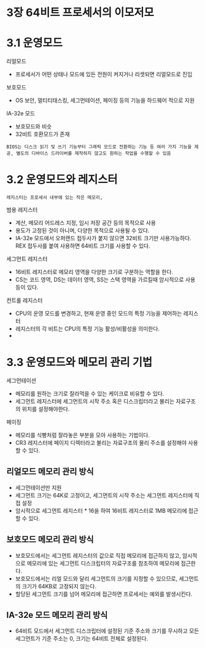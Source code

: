 3장 64비트 프로세서의 이모저모
==========================
# 3.1 운영모드
리얼모드
- 프로세서가 어떤 상태나 모드에 있든 전원이 켜지거나 리셋되면 리얼모드로 진입

보호모드
- OS 보안, 멀티티태스킹, 세그먼테이션, 페이징 등의 기능을 하드웨어 적으로 지원

IA-32e 모드
- 보호모드와 비슷
- 32비트 호환모드가 존재

```
BIOS는 디스크 읽기 및 쓰기 기능부터 그래픽 모드로 전환하는 기능 등 여러 가지 기능을 제공, 별도의 디바이스 드라이버를 제작하지 않고도 원하는 작업을 수행할 수 있음
```

# 3.2 운영모드와 레지스터
```
레지스터는 프로세서 내부에 있는 작은 메모리,
```

범용 레지스터
- 계산, 메모리 어드레스 지정, 임시 저장 공간 등의 목적으로 사용
- 용도가 고정된 것이 아니며, 다양한 목적으로 사용될 수 있다.
- IA-32e 모드에서 오퍼랜드 접두사가 붙지 않으면 32비트 크기만 사용가능하다. REX 접두사를 붙여 사용하면 64비트 크기를 사용할 수 있다.

세그먼트 레지스터
- 16비트 레지스터로 메모리 영역을 다양한 크기로 구분하는 역할을 한다.
- CS는 코드 영역, DS는 데이터 영역, SS는 스택 영역을 가르킬때 암시적으로 사용 등이 있다.

컨트롤 레지스터
- CPU의 운영 모드를 변경하고, 현재 운영 중인 모드의 특정 기능을 제어하는 레지스터
- 레지스터의 각 비트는 CPU의 특정 기능 활성/비활성을 의미한다.
- 

# 3.3 운영모드와 메모리 관리 기법
세그먼테이션
- 메모리를 원하는 크기로 잘라먹을 수 있는 케이크로 비유할 수 있다.
- 세그먼트 레지스터에 세그먼트의 시작 주소 혹은 디스크립터라고 불리는 자료구조의 위치를 설정해야한다.

페이징
- 메모리를 식빵처럼 잘라놓은 부분을 모아 사용하는 기법이다.
- CR3 레지스터에 페이지 디렉터라고 불리는 자료구조의 물리 주소를 설정해야 사용할 수 있다.

## 리얼모드 메모리 관리 방식
- 세그먼테이션만 지원
- 세그먼트 크기는 64K로 고정이고, 세그먼트의 시작 주소는 세그먼트 레지스터에 직접 설정
- 암시적으로 세그먼트 레지스터 * 16을 하여 16비트 레지스터로 1MB 메모리에 접근할 수 있다.

## 보호모드 메모리 관리 방식
- 보호모드에서는 세그먼트 레지스터의 값으로 직접 메모리에 접근하지 않고, 암시적으로 메모리에 있는 세그먼트 디스크립터의 자료구조를 참조하여 메모리에 접근한다.
- 보호모드에서는 리얼 모드와 달리 세그먼트의 크기를 지정할 수 있으므로, 세그먼트의 크기가 64KB로 고정되지 않는다.
- 할당된 세그먼트 크기를 넘어 메모리에 접근하면 프로세서는 예외를 발생시킨다.

## IA-32e 모드 메모리 관리 방식
- 64비트 모드에서 세그먼트 디스크립터에 설정된 기준 주소와 크기를 무시하고 모든 세그먼트가 기준 주소는 0, 크기는 64비트 전체로 설정된다.
